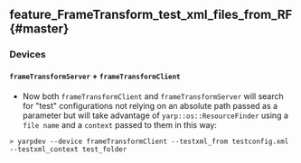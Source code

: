 feature_FrameTransform_test_xml_files_from_RF {#master}
---------------

### Devices

#### `frameTransformServer` + `frameTransformClient`

* Now both `frameTransformClient` and `frameTransformServer` will search for "test" configurations not relying on an absolute path passed as a parameter but will take advantage of `yarp::os::ResourceFinder` using a `file name` and a `context` passed to them in this way:
```
> yarpdev --device frameTransformClient --testxml_from testconfig.xml --testxml_context test_folder
```
